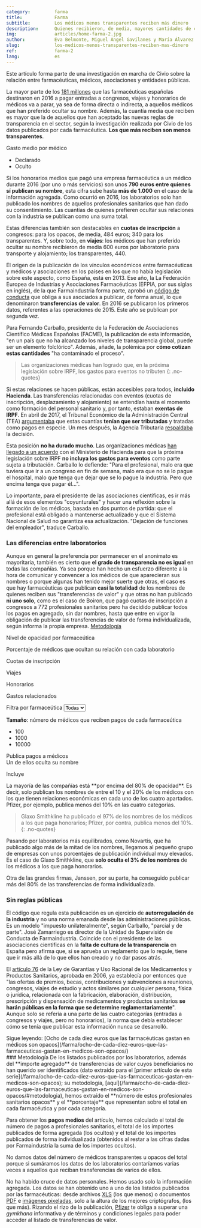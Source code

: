 ```yaml
---
category:         farma
title:            Farma
subtitle:         Los médicos menos transparentes reciben más dinero
description:      Quienes recibieron, de media, mayores cantidades de cada laboratorio prefieren ocultar sus relaciones con la industria
img:              articles/home-farma-2.jpg
author:           Eva Belmonte, Miguel Ángel Gavilanes y María Álvarez del Vayo
slug:             los-medicos-menos-transparentes-reciben-mas-dinero
ref:              farma-2
lang:             es
---
```


<div class="container page-content" markdown="1">
  <div class="page-content-container" markdown="1">

<p class="credits" markdown="1">Este artículo forma parte de una investigación en marcha de Civio sobre la relación entre farmacéuticas, médicos, asociaciones y entidades públicas.</p>

La mayor parte de los [181 millones](/farma/ocho-de-cada-diez-euros-que-las-farmaceuticas-gastan-en-medicos-son-opacos) que las farmacéuticas españolas destinaron en 2016 a pagar entradas a congresos, viajes y honorarios de médicos va a parar, ya sea de forma directa o indirecta, a aquellos médicos que han preferido ocultar su nombre. Además, la cuantía media que reciben es mayor que la de aquellos que han aceptado las nuevas reglas de transparencia en el sector, según la investigación realizada por Civio de los datos publicados por cada farmacéutica. **Los que más reciben son menos transparentes**.

<div class="container-right">
  <div class="graph-container">
    <p class="graph-container-caption" style="margin-bottom: 15px">Gasto medio por médico</p>
    <ul class="pharma-doctors-average-legend">
      <li class="payment-declared"><span></span> Declarado</li>
      <li class="payment-hidden"><span></span> Oculto</li>
    </ul>
    <div id="pharma-doctors-average" class="bar-graph"></div>
  </div>
</div>

Si los honorarios medios que pagó una empresa farmacéutica a un médico durante 2016 (por uno o más servicios) son unos **790 euros entre quienes sí publican su nombre**, esta cifra sube hasta **más de 1.000** en el caso de la información agregada. Como ocurrió en 2016, los laboratorios solo han publicado los nombres de aquellos profesionales sanitarios que han dado su consentimiento. Las cuantías de quienes prefieren ocultar sus relaciones con la industria se publican como una suma total.

Estas diferencias también son destacables en **cuotas de inscripción** a congresos: para los opacos, de media, 484 euros; 340 para los transparentes. Y, sobre todo, en **viajes**: los médicos que han preferido ocultar su nombre recibieron de media 600 euros por laboratorio para transporte y alojamiento; los transparentes, 440.

El origen de la publicación de los vínculos económicos entre farmacéuticas y médicos y asociaciones en los países en los que no había legislación sobre este aspecto, como España, está en 2013. Ese año, la La Federación Europea de Industrias y Asociaciones Farmacéuticas (EFPIA, por sus siglas en inglés), de la que Farmaindustria forma parte, aprobó un [código de conducta](http://transparency.efpia.eu/the-efpia-code-2) que obliga a sus asociados a publicar, de forma anual, lo que denominaron **transferencias de valor**. En 2016 se publicaron los primeros datos, referentes a las operaciones de 2015. Este año se publican por segunda vez.

Para Fernando Carballo, presidente de la Federación de Asociaciones Científico Médicas Españolas (FACME), la publicación de esta información, "en un país que no ha alcanzado los niveles de transparencia global, puede ser un elemento folclórico". Además, añade, la polémica por **cómo cotizan estas cantidades** "ha contaminado el proceso".

> Las organizaciones médicas han logrado que, en la próxima legislación sobre IRPF, los gastos para eventos no tributen
{: .no-quotes}

Si estas relaciones se hacen públicas, están accesibles para todos, **incluido Hacienda**. Las transferencias relacionadas con eventos (cuotas de inscripción, desplazamiento y alojamiento) se entendían hasta el momento como formación del personal sanitario y, por tanto, estaban **exentas de IRPF**. En abril de 2017, el Tribunal Económico de la Administración Central (TEA) [argumentaba](http://serviciostelematicos.minhap.gob.es/DYCteac/criterio.aspx?id=00/03645/2013/00/0/1&q=s%3d1%26rn%3d%26ra%3d%26fd%3d%26fh%3d%26u%3d01%26n%3d%26p%3d%26c1%3d%26c2%3d%26c3%3d%26tc%3d1%26tr%3d%26tp%3dprofesionales+sanitarios%26tf%3d%26c%3d0%26pg%3d) que estas cuantías **tenían que ser tributadas** y tratadas como pagos en especie. Un mes después, la Agencia Tributaria [respaldaba](https://www.documentcloud.org/documents/3892128-Consulta-Aeat.html) la decisión.

Esta posición **no ha durado mucho**. Las organizaciones médicas [han llegado a un acuerdo](http://www.minhafp.gob.es/Documentacion/Publico/GabineteMinistro/Notas%20Prensa/2017/MINISTRO/29-05-17%20NP%20REUNI%C3%93N%20MONTORO%20OMC.pdf) con el Ministerio de Hacienda para que la próxima legislación sobre IRPF **no incluya los gastos para eventos** como parte sujeta a tributación. Carballo lo defiende: "Para el profesional, malo era que tuviera que ir a un congreso en fin de semana, malo era que no se lo pague el hospital, malo que tenga que dejar que se lo pague la industria. Pero que encima tenga que pagar él...".

Lo importante, para el presidente de las asociaciones científicas, es ir más allá de esos elementos "coyunturales" y hacer una reflexión sobre la formación de los médicos, basada en dos puntos de partida: que el profesional está obligado a mantenerse actualizado y que el Sistema Nacional de Salud no garantiza esa actualización. "Dejación de funciones del empleador", traduce Carballo.

### Las diferencias entre laboratorios

Aunque en general la preferencia por permanecer en el anonimato es mayoritaria, también es cierto que **el grado de transparencia no es igual** en todas las compañías. Ya sea porque han hecho un esfuerzo diferente a la hora de comunicar y convencer a los médicos de que aparecieran sus nombres o porque algunas han tenido mejor suerte que otras, el caso es que hay farmacéuticas que publican **casi la totalidad** de los nombres de quienes reciben sus "transferencias de valor" y que otras no han publicado **ni uno solo**, como es el caso de Boiron, que pagó cuotas de inscripción a congresos a 772 profesionales sanitarios pero ha decidido publicar todos los pagos en agregado, sin dar nombres, hasta que entre en vigor la obligación de publicar las transferencias de valor de forma individualizada, según informa la propia empresa. [Metodología](/farma/los-medicos-menos-transparentes-reciben-mas-dinero/#metodologia)

</div>

<div class="graph-container pharma-transfers-container">
  <p class="graph-container-caption">Nivel de opacidad por farmaceútica</p>

  <p class="legend-title">Porcentaje de médicos que ocultan su relación con cada laboratorio</p>
  <ul class="legend"></ul>
  
  <p class="graph-container-title">Cuotas de inscripción</p>
  <div id="pharma-transfers-charges" class="pharma-transfers beeswarm-graph"></div>

  <p class="graph-container-title">Viajes</p>
  <div id="pharma-transfers-travels" class="pharma-transfers beeswarm-graph"></div>

  <p class="graph-container-title">Honorarios</p>
  <div id="pharma-transfers-fees" class="pharma-transfers beeswarm-graph"></div>

  <p class="graph-container-title">Gastos relacionados</p>
  <div id="pharma-transfers-relateds" class="pharma-transfers beeswarm-graph"></div>

  <div class="row pharma-transfers-footer">
    <div class="col-sm-4">
      <div id="pharma-selector" class="form-group">
        <label>Filtra por farmaceútica</label>
        <select class="form-control">
          <option value="-1">Todas</option>
        </select>
      </div>
    </div>
    <div class="size-legend col-sm-8">
      <p><strong>Tamaño</strong>: número de médicos que reciben pagos de cada farmaceútica</p>
      <ul>
        <li class="sm"><span class="circle"></span> 100</li>
        <li class="m"><span class="circle"></span> 1000</li>
        <li class="l"><span class="circle"></span> 10000</li>
      </ul>
    </div>
  </div>
 
  <div id="pharma-transfers-tooltip" class="tooltip top" role="tooltip">
    <div class="tooltip-arrow"></div>
    <div class="tooltip-inner">
      <p class="title"></p>
      <div class="description">
        <p>Publica pagos a <span class="total"></span> médicos<br/>Un <span class="value"></span> de ellos oculta su nombre</p>
        <p class="subsidiaries-cont">Incluye <span class="subsidiaries"></span></p>
      </div>
    </div>
  </div>
</div>

<div class="page-content-container" markdown="1">
La mayoría de las compañías está **por encima del 80% de opacidad**. Es decir, solo publican los nombres de entre el 10 y el 20% de los médicos con los que tienen relaciones económicas en cada uno de los cuatro apartados. Pfizer, por ejemplo, publica menos del 10% en las cuatro categorías.

> Glaxo Smithkline ha publicado el 97% de los nombres de los médicos a los que paga honorarios; Pfizer, por contra, publica menos del 10%.
{: .no-quotes}

Pasando por laboratorios más equilibrados, como Novartis, que ha publicado algo más de la mitad de los nombres, llegamos al pequeño grupo de empresas con unos porcentajes de publicación individual muy elevados. Es el caso de Glaxo Smithkline, que **solo oculta el 3% de los nombres** de los médicos a los que paga honorarios. 

Otra de las grandes firmas, Janssen, por su parte, ha conseguido publicar más del 80% de las transferencias de forma individualizada.

### Sin reglas públicas

El código que regula esta publicación es un ejercicio de **autorregulación de la industria** y no una norma emanada desde las administraciones públicas. Es un modelo "impuesto unilateralmente", según Carballo, "parcial y de parte". José Zamarriego es director de la Unidad de Supervisión de Conducta de Farmaindustria. Coincide con el presidente de las asociaciones cientificas en la **falta de cultura de la transparencia** en España pero afirma que, si se aprueba un reglamento que lo regule, tiene que ir más allá de lo que ellos han creado y no dar pasos atrás.

El [artículo 76](https://www.boe.es/buscar/act.php?id=BOE-A-2006-13554#a76
) de la Ley de Garantías y Uso Racional de los Medicamentos y Productos Sanitarios, aprobada en 2006, ya establecía por entonces que "las ofertas de premios, becas, contribuciones y subvenciones a reuniones, congresos, viajes de estudio y actos similares por cualquier persona, física o jurídica, relacionada con la fabricación, elaboración, distribución, prescripción y dispensación de medicamentos y productos sanitarios **se harán públicas en la forma que se determine reglamentariamente**". Aunque solo se refería a una parte de las cuatro categorías (entradas a congresos y viajes, pero no honorarios), la norma que debía establecer cómo se tenía que publicar esta información nunca se desarrolló.

<div class="panel link" markdown="1">
Sigue leyendo: [Ocho de cada diez euros que las farmacéuticas gastan en médicos son opacos](/farma/ocho-de-cada-diez-euros-que-las-farmaceuticas-gastan-en-medicos-son-opacos/)
</div>

<div id="metodologia" class="panel" markdown="1">
### Metodología
De los listados publicados por los laboratorios, además del **importe agregado** de transferencias de valor cuyos beneficiarios no han querido ser identificados (dato extraído para el [primer artículo de esta serie](/farma/ocho-de-cada-diez-euros-que-las-farmaceuticas-gastan-en-medicos-son-opacos); su metodología, [aquí](/farma/ocho-de-cada-diez-euros-que-las-farmaceuticas-gastan-en-medicos-son-opacos/#metodologia),  hemos extraído el **número de estos profesionales sanitarios opacos** y el **porcentaje** que representan sobre el total en cada farmacéutica y por cada categoría.

Para obtener los **pagos medios** del artículo, hemos calculado el total de número de pagos a profesionales sanitarios, el total de los importes publicados de forma agregada (los ocultos) y el total de los importes publicados de forma individualizada (obtenidos al restar a las cifras dadas por Farmaindustria la suma de los importes ocultos).

No damos datos del número de médicos transparentes u opacos del total porque si sumáramos los datos de los laboratorios contaríamos varias veces a aquellos que reciban transferencias de varios de ellos.

No ha habido cruce de datos personales. Hemos usado solo la información agregada. Los datos se han obtenido uno a uno de los listados publicados por las farmacéuticas: desde archivos [XLS](http://www.norgine.com/wp-content/uploads/2017/06/SPAIN-Spain-Transparency-Disclosure-2016-data.xlsx) (los que menos) o documentos [PDF](https://www.sandozfarma.es/sites/www.sandozfarma.es/files/2016-pagos-y-transferencias-de-valor-sandoz-espa%C3%B1a.pdf) e [imágenes pixeladas](https://www.daiichi-sankyo.es/fileadmin/daiichi-sankyo-contents/DS_ES/Downloads/Report_DS_Espana_2016_002.pdf), solo a la altura de los mejores criptógrafos, (los que más). Rizando el rizo de la publicación, [Pfizer](https://www.pfizer.es/transparencia/transparencia.html) te obliga a superar una *gymkhana* informativa y de términos y condiciones legales para poder acceder al listado de transferencias de valor.
</div>

</div>
</div>
